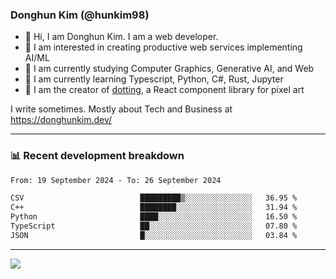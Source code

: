 ### Donghun Kim (@hunkim98)

- 👋 Hi, I am Donghun Kim. I am a web developer. 
- 🤔 I am interested in creating productive web services implementing AI/ML
- 🔭 I am currently studying Computer Graphics, Generative AI, and Web 
- 🌱 I am currently learning Typescript, Python, C#, Rust, Jupyter
- 🎨 I am the creator of [dotting](https://github.com/hunkim98/dotting), a React component library for pixel art

I write sometimes. Mostly about Tech and Business at https://donghunkim.dev/

---
### 📊 Recent development breakdown
<!--START_SECTION:waka-->

```txt
From: 19 September 2024 - To: 26 September 2024

CSV                          █████████▒░░░░░░░░░░░░░░░   36.95 %
C++                          ████████░░░░░░░░░░░░░░░░░   31.94 %
Python                       ████░░░░░░░░░░░░░░░░░░░░░   16.50 %
TypeScript                   ██░░░░░░░░░░░░░░░░░░░░░░░   07.80 %
JSON                         █░░░░░░░░░░░░░░░░░░░░░░░░   03.84 %
```

<!--END_SECTION:waka-->
---

<!-- <div align='center'> -->
  <img align="center" src="https://github-readme-stats.vercel.app/api?username=hunkim98&theme=dark&show_icons=true"/>
<!-- </div> -->
<!--
**hunkim98/hunkim98** is a ✨ _special_ ✨ repository because its `README.md` (this file) appears on your GitHub profile.

Here are some ideas to get you started:

- 🔭 I’m currently working on ...
- 🌱 I’m currently learning ...
- 👯 I’m looking to collaborate on ...
- 🤔 I’m looking for help with ...
- 💬 Ask me about ...
- 📫 How to reach me: ...
- 😄 Pronouns: ...
- ⚡ Fun fact: ...
-->
